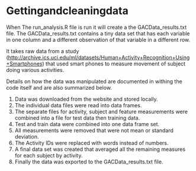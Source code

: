 # Gettingandcleaningdata

When The run_analysis.R file is run it will create a the GACData_results.txt file. The GACData_results.txt contains a tiny data set that has each variable in one column and a different observation of that variable in a different row.

It takes raw data from a study (http://archive.ics.uci.edu/ml/datasets/Human+Activity+Recognition+Using+Smartphones) that used smart phones to measure movement of subject doing various activities.

Details on how the data was manipulated are documented in withing the code itself and are also summarized below.

1. Data was downloaded from the website and stored locally.
2. The individual data files were read into data frames.
3. The separate files for activity, subject and feature measurements were combined into a file for test data then training data.
4. Test and train data were combined into one data frame set.
5. All measurements were removed that were not mean or standard deviation.
6. The Activity IDs were replaced with words instead of numbers.
7. A final data set was created that averaged all the remaining measures for each subject by activity.
8. Finally the data was exported to the GACData_results.txt file.

